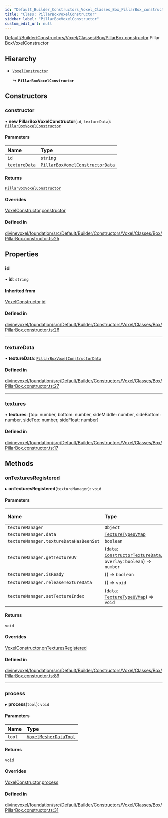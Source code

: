 ```yaml
---
id: "Default_Builder_Constructors_Voxel_Classes_Box_PillarBox_constructor.PillarBoxVoxelConstructor"
title: "Class: PillarBoxVoxelConstructor"
sidebar_label: "PillarBoxVoxelConstructor"
custom_edit_url: null
---
```


[Default/Builder/Constructors/Voxel/Classes/Box/PillarBox.constructor](../modules/Default_Builder_Constructors_Voxel_Classes_Box_PillarBox_constructor.md).PillarBoxVoxelConstructor

## Hierarchy

- [`VoxelConstructor`](Default_Builder_Constructors_Voxel_Classes_VoxelConstructor.VoxelConstructor.md)

  ↳ **`PillarBoxVoxelConstructor`**

## Constructors

### constructor

• **new PillarBoxVoxelConstructor**(`id`, `textureData`): [`PillarBoxVoxelConstructor`](Default_Builder_Constructors_Voxel_Classes_Box_PillarBox_constructor.PillarBoxVoxelConstructor.md)

#### Parameters

| Name | Type |
| :------ | :------ |
| `id` | `string` |
| `textureData` | [`PillarBoxVoxelConstructorData`](../modules/Default_Builder_Constructors_Voxel_Classes_Box_PillarBox_constructor.md#pillarboxvoxelconstructordata) |

#### Returns

[`PillarBoxVoxelConstructor`](Default_Builder_Constructors_Voxel_Classes_Box_PillarBox_constructor.PillarBoxVoxelConstructor.md)

#### Overrides

[VoxelConstructor](Default_Builder_Constructors_Voxel_Classes_VoxelConstructor.VoxelConstructor.md).[constructor](Default_Builder_Constructors_Voxel_Classes_VoxelConstructor.VoxelConstructor.md#constructor)

#### Defined in

[divinevoxel/foundation/src/Default/Builder/Constructors/Voxel/Classes/Box/PillarBox.constructor.ts:25](https://github.com/lucasdamianjohnson/DivineVoxelEngine/blob/596fa7391478620ed460dfb4856ff0a763b91c49/divinevoxel/foundation/src/Default/Builder/Constructors/Voxel/Classes/Box/PillarBox.constructor.ts#L25)

## Properties

### id

• **id**: `string`

#### Inherited from

[VoxelConstructor](Default_Builder_Constructors_Voxel_Classes_VoxelConstructor.VoxelConstructor.md).[id](Default_Builder_Constructors_Voxel_Classes_VoxelConstructor.VoxelConstructor.md#id)

#### Defined in

[divinevoxel/foundation/src/Default/Builder/Constructors/Voxel/Classes/Box/PillarBox.constructor.ts:26](https://github.com/lucasdamianjohnson/DivineVoxelEngine/blob/596fa7391478620ed460dfb4856ff0a763b91c49/divinevoxel/foundation/src/Default/Builder/Constructors/Voxel/Classes/Box/PillarBox.constructor.ts#L26)

___

### textureData

• **textureData**: [`PillarBoxVoxelConstructorData`](../modules/Default_Builder_Constructors_Voxel_Classes_Box_PillarBox_constructor.md#pillarboxvoxelconstructordata)

#### Defined in

[divinevoxel/foundation/src/Default/Builder/Constructors/Voxel/Classes/Box/PillarBox.constructor.ts:27](https://github.com/lucasdamianjohnson/DivineVoxelEngine/blob/596fa7391478620ed460dfb4856ff0a763b91c49/divinevoxel/foundation/src/Default/Builder/Constructors/Voxel/Classes/Box/PillarBox.constructor.ts#L27)

___

### textures

• **textures**: [top: number, bottom: number, sideMiddle: number, sideBottom: number, sideTop: number, sideFloat: number]

#### Defined in

[divinevoxel/foundation/src/Default/Builder/Constructors/Voxel/Classes/Box/PillarBox.constructor.ts:17](https://github.com/lucasdamianjohnson/DivineVoxelEngine/blob/596fa7391478620ed460dfb4856ff0a763b91c49/divinevoxel/foundation/src/Default/Builder/Constructors/Voxel/Classes/Box/PillarBox.constructor.ts#L17)

## Methods

### onTexturesRegistered

▸ **onTexturesRegistered**(`textureManager`): `void`

#### Parameters

| Name | Type | Default value |
| :------ | :------ | :------ |
| `textureManager` | `Object` | `undefined` |
| `textureManager.data` | [`TextureTypeUVMap`](../modules/Textures_Texture_types.md#texturetypeuvmap) | `undefined` |
| `textureManager.textureDataHasBeenSet` | `boolean` | `false` |
| `textureManager.getTextureUV` | (`data`: [`ConstructorTextureData`](../modules/Textures_Constructor_types.md#constructortexturedata), `overlay`: `boolean`) => `number` | `undefined` |
| `textureManager.isReady` | () => `boolean` | `undefined` |
| `textureManager.releaseTextureData` | () => `void` | `undefined` |
| `textureManager.setTextureIndex` | (`data`: [`TextureTypeUVMap`](../modules/Textures_Texture_types.md#texturetypeuvmap)) => `void` | `undefined` |

#### Returns

`void`

#### Overrides

[VoxelConstructor](Default_Builder_Constructors_Voxel_Classes_VoxelConstructor.VoxelConstructor.md).[onTexturesRegistered](Default_Builder_Constructors_Voxel_Classes_VoxelConstructor.VoxelConstructor.md#ontexturesregistered)

#### Defined in

[divinevoxel/foundation/src/Default/Builder/Constructors/Voxel/Classes/Box/PillarBox.constructor.ts:89](https://github.com/lucasdamianjohnson/DivineVoxelEngine/blob/596fa7391478620ed460dfb4856ff0a763b91c49/divinevoxel/foundation/src/Default/Builder/Constructors/Voxel/Classes/Box/PillarBox.constructor.ts#L89)

___

### process

▸ **process**(`tool`): `void`

#### Parameters

| Name | Type |
| :------ | :------ |
| `tool` | [`VoxelMesherDataTool`](Default_Builder_Tools_VoxelMesherDataTool.VoxelMesherDataTool.md) |

#### Returns

`void`

#### Overrides

[VoxelConstructor](Default_Builder_Constructors_Voxel_Classes_VoxelConstructor.VoxelConstructor.md).[process](Default_Builder_Constructors_Voxel_Classes_VoxelConstructor.VoxelConstructor.md#process)

#### Defined in

[divinevoxel/foundation/src/Default/Builder/Constructors/Voxel/Classes/Box/PillarBox.constructor.ts:31](https://github.com/lucasdamianjohnson/DivineVoxelEngine/blob/596fa7391478620ed460dfb4856ff0a763b91c49/divinevoxel/foundation/src/Default/Builder/Constructors/Voxel/Classes/Box/PillarBox.constructor.ts#L31)
